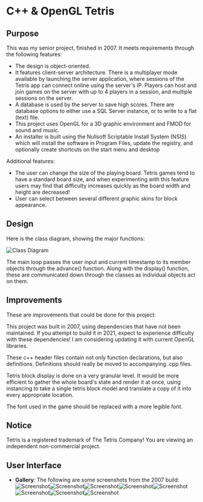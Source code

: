 # C++ & OpenGL Tetris 

## Purpose

This was my senior project, finished in 2007. It meets requirements through the following features:
* The design is object-oriented.
* It features client-server architecture. There is a multiplayer mode available by launching the server application, where sessions of the Tetris app can connect online using the server's IP. Players can host and join games on the server with up to 4 players in a session, and multiple sessions on the server.
* A database is used by the server to save high scores. There are database options to either use a SQL Server instance, or to write to a flat (text) file.
* This project uses OpenGL for a 3D graphic environment and FMOD for sound and music.
* An installer is built using the Nullsoft Scriptable Install System (NSIS) which will install the software in Program Files, update the registry, and optionally create shortcuts on the start menu and desktop

Additional features:
* The user can change the size of the playing board. Tetris games tend to have a standard board size, and when experimenting with this feature users may find that difficulty increases quickly as the board width and height are decreased!
* User can select between several different graphic skins for block appearance.

## Design

Here is the class diagram, showing the major functions:

![Class Diagram](/doc/ClassDiagram.png)

The main loop passes the user input and current timestamp to its member objects through the advance() function. Along with the display() function, these are communicated down through the classes as individual objects act on them.

## Improvements

These are improvements that could be done for this project:

This project was built in 2007, using dependencies that have not been maintained. If you attempt to build it in 2021, expect to experience difficulty with these dependencies! I am considering updating it with current OpenGL libraries.

These c++ header files contain not only function declarations, but also definitions. Definitions should really be moved to accompanying .cpp files. 

Tetris block display is done on a very granular level. It would be more efficient to gather the whole board's state and render it at once, using instancing to take a single tetris block model and translate a copy of it into every appropriate location.

The font used in the game should be replaced with a more legible font.

## Notice

Tetris is a registered trademark of The Tetris Company! You are viewing an independent non-commercial project.

## User Interface

- **Gallery**: The following are some screenshots from the 2007 build:
![Screenshot](/doc/tetriscpp1.jpg)![Screenshot](/doc/tetriscpp2.jpg)![Screenshot](/doc/tetriscpp3.jpg)![Screenshot](/doc/tetriscpp4.jpg)![Screenshot](/doc/tetriscpp5.jpg)![Screenshot](/doc/tetriscpp6.jpg)![Screenshot](/doc/tetriscpp7.jpg)![Screenshot](/doc/tetriscpp8.jpg)
  
